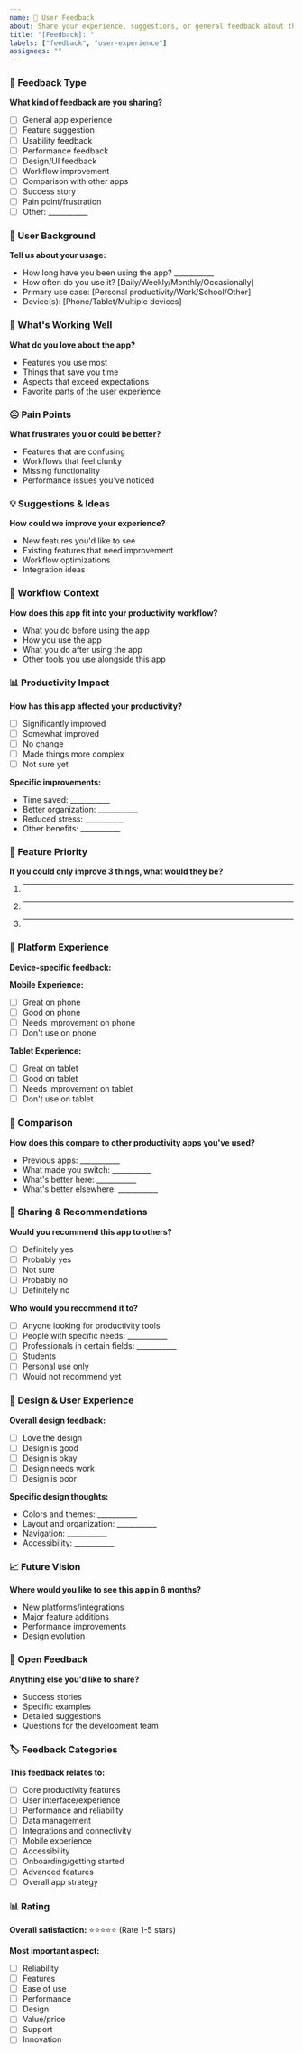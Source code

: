 ```yaml
---
name: 📝 User Feedback
about: Share your experience, suggestions, or general feedback about the app
title: "[Feedback]: "
labels: ["feedback", "user-experience"]
assignees: ""
---
```


### 📝 Feedback Type

**What kind of feedback are you sharing?**
- [ ] General app experience
- [ ] Feature suggestion
- [ ] Usability feedback
- [ ] Performance feedback
- [ ] Design/UI feedback
- [ ] Workflow improvement
- [ ] Comparison with other apps
- [ ] Success story
- [ ] Pain point/frustration
- [ ] Other: ___________

### 👤 User Background

**Tell us about your usage:**
- How long have you been using the app? ___________
- How often do you use it? [Daily/Weekly/Monthly/Occasionally]
- Primary use case: [Personal productivity/Work/School/Other]
- Device(s): [Phone/Tablet/Multiple devices]

### 🌟 What's Working Well

**What do you love about the app?**
- Features you use most
- Things that save you time
- Aspects that exceed expectations
- Favorite parts of the user experience

### 😔 Pain Points

**What frustrates you or could be better?**
- Features that are confusing
- Workflows that feel clunky
- Missing functionality
- Performance issues you've noticed

### 💡 Suggestions & Ideas

**How could we improve your experience?**
- New features you'd like to see
- Existing features that need improvement
- Workflow optimizations
- Integration ideas

### 🔄 Workflow Context

**How does this app fit into your productivity workflow?**
- What you do before using the app
- How you use the app
- What you do after using the app
- Other tools you use alongside this app

### 📊 Productivity Impact

**How has this app affected your productivity?**
- [ ] Significantly improved
- [ ] Somewhat improved
- [ ] No change
- [ ] Made things more complex
- [ ] Not sure yet

**Specific improvements:**
- Time saved: ___________
- Better organization: ___________
- Reduced stress: ___________
- Other benefits: ___________

### 🎯 Feature Priority

**If you could only improve 3 things, what would they be?**
1. ___________
2. ___________
3. ___________

### 📱 Platform Experience

**Device-specific feedback:**

**Mobile Experience:**
- [ ] Great on phone
- [ ] Good on phone
- [ ] Needs improvement on phone
- [ ] Don't use on phone

**Tablet Experience:**
- [ ] Great on tablet
- [ ] Good on tablet
- [ ] Needs improvement on tablet
- [ ] Don't use on tablet

### 🔄 Comparison

**How does this compare to other productivity apps you've used?**
- Previous apps: ___________
- What made you switch: ___________
- What's better here: ___________
- What's better elsewhere: ___________

### 👥 Sharing & Recommendations

**Would you recommend this app to others?**
- [ ] Definitely yes
- [ ] Probably yes
- [ ] Not sure
- [ ] Probably no
- [ ] Definitely no

**Who would you recommend it to?**
- [ ] Anyone looking for productivity tools
- [ ] People with specific needs: ___________
- [ ] Professionals in certain fields: ___________
- [ ] Students
- [ ] Personal use only
- [ ] Would not recommend yet

### 🎨 Design & User Experience

**Overall design feedback:**
- [ ] Love the design
- [ ] Design is good
- [ ] Design is okay
- [ ] Design needs work
- [ ] Design is poor

**Specific design thoughts:**
- Colors and themes: ___________
- Layout and organization: ___________
- Navigation: ___________
- Accessibility: ___________

### 📈 Future Vision

**Where would you like to see this app in 6 months?**
- New platforms/integrations
- Major feature additions
- Performance improvements
- Design evolution

### 💬 Open Feedback

**Anything else you'd like to share?**
- Success stories
- Specific examples
- Detailed suggestions
- Questions for the development team

### 🏷️ Feedback Categories

**This feedback relates to:**
- [ ] Core productivity features
- [ ] User interface/experience
- [ ] Performance and reliability
- [ ] Data management
- [ ] Integrations and connectivity
- [ ] Mobile experience
- [ ] Accessibility
- [ ] Onboarding/getting started
- [ ] Advanced features
- [ ] Overall app strategy

### 📊 Rating

**Overall satisfaction:**
⭐⭐⭐⭐⭐ (Rate 1-5 stars)

**Most important aspect:**
- [ ] Reliability
- [ ] Features
- [ ] Ease of use
- [ ] Performance
- [ ] Design
- [ ] Value/price
- [ ] Support
- [ ] Innovation
